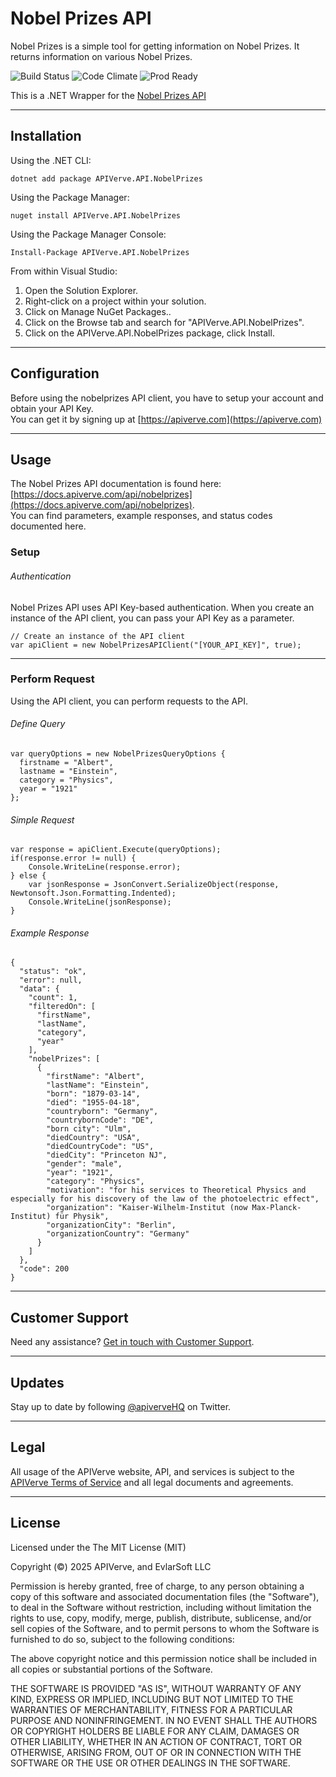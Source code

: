 Nobel Prizes API
============

Nobel Prizes is a simple tool for getting information on Nobel Prizes. It returns information on various Nobel Prizes.

![Build Status](https://img.shields.io/badge/build-passing-green)
![Code Climate](https://img.shields.io/badge/maintainability-B-purple)
![Prod Ready](https://img.shields.io/badge/production-ready-blue)

This is a .NET Wrapper for the [Nobel Prizes API](https://apiverve.com/marketplace/api/nobelprizes)

---

## Installation

Using the .NET CLI:
```
dotnet add package APIVerve.API.NobelPrizes
```

Using the Package Manager:
```
nuget install APIVerve.API.NobelPrizes
```

Using the Package Manager Console:
```
Install-Package APIVerve.API.NobelPrizes
```

From within Visual Studio:

1. Open the Solution Explorer.
2. Right-click on a project within your solution.
3. Click on Manage NuGet Packages..
4. Click on the Browse tab and search for "APIVerve.API.NobelPrizes".
5. Click on the APIVerve.API.NobelPrizes package, click Install.


---

## Configuration

Before using the nobelprizes API client, you have to setup your account and obtain your API Key.  
You can get it by signing up at [https://apiverve.com](https://apiverve.com)

---

## Usage

The Nobel Prizes API documentation is found here: [https://docs.apiverve.com/api/nobelprizes](https://docs.apiverve.com/api/nobelprizes).  
You can find parameters, example responses, and status codes documented here.

### Setup

###### Authentication
Nobel Prizes API uses API Key-based authentication. When you create an instance of the API client, you can pass your API Key as a parameter.

```
// Create an instance of the API client
var apiClient = new NobelPrizesAPIClient("[YOUR_API_KEY]", true);
```

---


### Perform Request
Using the API client, you can perform requests to the API.

###### Define Query

```
var queryOptions = new NobelPrizesQueryOptions {
  firstname = "Albert",
  lastname = "Einstein",
  category = "Physics",
  year = "1921"
};
```

###### Simple Request

```
var response = apiClient.Execute(queryOptions);
if(response.error != null) {
	Console.WriteLine(response.error);
} else {
    var jsonResponse = JsonConvert.SerializeObject(response, Newtonsoft.Json.Formatting.Indented);
    Console.WriteLine(jsonResponse);
}
```

###### Example Response

```
{
  "status": "ok",
  "error": null,
  "data": {
    "count": 1,
    "filteredOn": [
      "firstName",
      "lastName",
      "category",
      "year"
    ],
    "nobelPrizes": [
      {
        "firstName": "Albert",
        "lastName": "Einstein",
        "born": "1879-03-14",
        "died": "1955-04-18",
        "countryborn": "Germany",
        "countrybornCode": "DE",
        "born city": "Ulm",
        "diedCountry": "USA",
        "diedCountryCode": "US",
        "diedCity": "Princeton NJ",
        "gender": "male",
        "year": "1921",
        "category": "Physics",
        "motivation": "for his services to Theoretical Physics and especially for his discovery of the law of the photoelectric effect",
        "organization": "Kaiser-Wilhelm-Institut (now Max-Planck-Institut) für Physik",
        "organizationCity": "Berlin",
        "organizationCountry": "Germany"
      }
    ]
  },
  "code": 200
}
```

---

## Customer Support

Need any assistance? [Get in touch with Customer Support](https://apiverve.com/contact).

---

## Updates
Stay up to date by following [@apiverveHQ](https://twitter.com/apiverveHQ) on Twitter.

---

## Legal

All usage of the APIVerve website, API, and services is subject to the [APIVerve Terms of Service](https://apiverve.com/terms) and all legal documents and agreements.

---

## License
Licensed under the The MIT License (MIT)

Copyright (&copy;) 2025 APIVerve, and EvlarSoft LLC

Permission is hereby granted, free of charge, to any person obtaining a copy of this software and associated documentation files (the "Software"), to deal in the Software without restriction, including without limitation the rights to use, copy, modify, merge, publish, distribute, sublicense, and/or sell copies of the Software, and to permit persons to whom the Software is furnished to do so, subject to the following conditions:

The above copyright notice and this permission notice shall be included in all copies or substantial portions of the Software.

THE SOFTWARE IS PROVIDED "AS IS", WITHOUT WARRANTY OF ANY KIND, EXPRESS OR IMPLIED, INCLUDING BUT NOT LIMITED TO THE WARRANTIES OF MERCHANTABILITY, FITNESS FOR A PARTICULAR PURPOSE AND NONINFRINGEMENT. IN NO EVENT SHALL THE AUTHORS OR COPYRIGHT HOLDERS BE LIABLE FOR ANY CLAIM, DAMAGES OR OTHER LIABILITY, WHETHER IN AN ACTION OF CONTRACT, TORT OR OTHERWISE, ARISING FROM, OUT OF OR IN CONNECTION WITH THE SOFTWARE OR THE USE OR OTHER DEALINGS IN THE SOFTWARE.